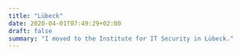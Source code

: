 ```yaml
---
title: "Lübeck"
date: 2020-04-01T07:49:29+02:00
draft: false
summary: "I moved to the Institute for IT Security in Lübeck." 
---
```


